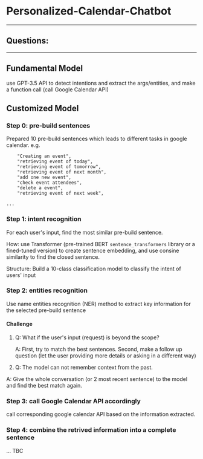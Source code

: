 # Personalized-Calendar-Chatbot

-------------------------
Questions: 
- 

--------------------------


## Fundamental Model 
use GPT-3.5 API to detect intentions and extract the args/entities, and make a function call (call Google Calendar API)



## Customized Model

### Step 0: pre-build sentences 

Prepared 10 pre-build sentences which leads to different tasks in google calendar. e.g.
       
        "Creating an event", 
        "retrieving event of today", 
        "retrieving event of tomorrow", 
        "retrieving event of next month", 
        "add one new event",   
        "check event attendees", 
        "delete a event",
        "retrieving event of next week", 
    
    ...


### Step 1: intent recognition
For each user's input, find the most similar pre-build sentence. 

How: use Transformer (pre-trained BERT `sentence_transformers` library or a fined-tuned version) to create sentence embedding, and use consine similarity to find the closed sentence.

Structure: Build a 10-class classification model to classify the intent of users' input


### Step 2: entities recognition
    
Use name entities recognition (NER) method to extract key information for the selected pre-build sentence

#### Challenge 
1. Q: What if the user's input (request) is beyond the scope?
   
   A: First, try to match the best sentences. Second, make a follow up question (let the user providing more details or asking in a different way)
  
2. Q: The model can not remember context from the past.

  A: Give the whole conversation (or 2 most recent sentence) to the model and find the best match again.
        

### Step 3: call Google Calendar API accordingly
call corresponding google calendar API based on the information extracted. 




### Step 4: combine the retrived information into a complete sentence

... TBC
